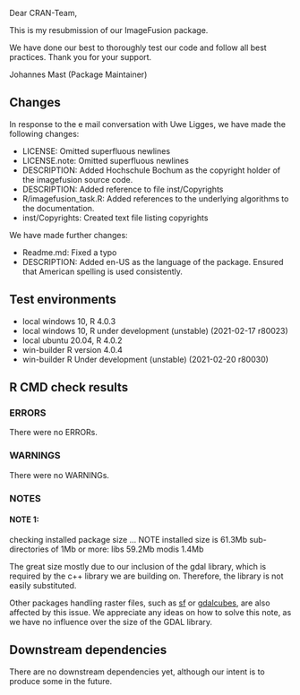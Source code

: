 Dear CRAN-Team,

This is my resubmission of our ImageFusion package. 

We have done our best to thoroughly test our code and follow all best practices.
Thank you for your support.

Johannes Mast (Package Maintainer)

## Changes

In response to the e mail conversation with Uwe Ligges, we have made the following changes:
* LICENSE: Omitted superfluous newlines
* LICENSE.note: Omitted superfluous newlines
* DESCRIPTION: Added Hochschule Bochum as the copyright holder of the imagefusion source code.
* DESCRIPTION: Added reference to file inst/Copyrights
* R/imagefusion_task.R: Added references to the underlying algorithms to the documentation.
* inst/Copyrights: Created text file listing copyrights

We have made further changes:
* Readme.md: Fixed a typo 
* DESCRIPTION: Added en-US as the language of the package. Ensured that American spelling is used consistently.


## Test environments
* local windows 10, R 4.0.3
* local windows 10, R under development (unstable) (2021-02-17 r80023)
* local ubuntu 20.04, R 4.0.2
* win-builder  R version 4.0.4
* win-builder  R Under development (unstable) (2021-02-20 r80030)

## R CMD check results

### ERRORS

There were no ERRORs.

### WARNINGS

There were no WARNINGs.

### NOTES

#### NOTE 1:
checking installed package size ... NOTE
    installed size is 61.3Mb
    sub-directories of 1Mb or more:
      libs   59.2Mb
      modis   1.4Mb
      
The great size mostly due to our inclusion of the gdal library,
which is required by the c++ library we are building on. 
Therefore, the library is not easily substituted.

Other packages handling raster files,
such as [sf](https://cran.r-project.org/web/packages/sf/index.html) or [gdalcubes](https://cran.r-project.org/web/packages/gdalcubes/index.html),
are also affected by this issue.
We appreciate any ideas on how to solve this note,
as we have no influence over the size of the GDAL library.

## Downstream dependencies

There are no downstream dependencies yet,
although our intent is to produce some in the future.